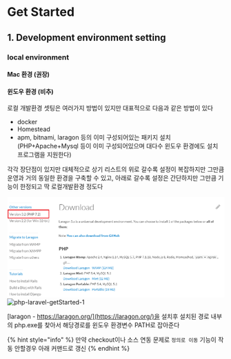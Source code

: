 # Get Started

## 1. Development environment setting

### local environment

#### Mac 환경 \(권장\)

#### 윈도우 환경 \(비추\)

로컬 개발환경 셋팅은 여러가지 방법이 있지만 대표적으로 다음과 같은 방법이 있다

* docker
* Homestead
* apm, bitnami, laragon 등의 이미 구성되어있는 패키지 설치 \(PHP+Apache+Mysql 등이 이미 구성되어있으며 대다수 윈도우 환경에도 설치 프로그램을 지원한다\)

각각 장단점이 있지만 대체적으로 상기 리스트의 위로 갈수록 설정이 복잡하지만 그만큼 운영과 거의 동일한 환경을 구축할 수 있고, 아래로 갈수록 설정은 간단하지만 그만큼 기능이 한정되고 딱 로컬개발환경 정도다

![php-laravel-getStarted-1](../../../.gitbook/assets/php_laravel_get-started-1.png)
![php-laravel-getStarted-1][1]

[laragon - https://laragon.org/](https://laragon.org/)을 설치후 설치된 경로 내부의 php.exe를 찾아서 해당경로를 윈도우 환경변수 PATH로 잡아준다  




{% hint style="info" %}
만약 checkout이나 소스 연동 문제로 `정의로 이동` 기능이 작동 안할경우 아래 커맨드로 갱신
{% endhint %}

[1]: ../../../.gitbook/assets/php/laravel/php_laravel_get-started-1.png